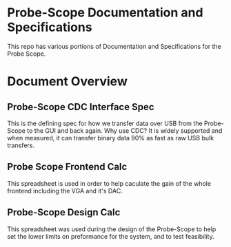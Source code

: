 # Probe-Scope Documentation and Specifications

This repo has various portions of Documentation and Specifications for the Probe Scope.

# Document Overview

## Probe-Scope CDC Interface Spec

This is the defining spec for how we transfer data over USB from the Probe-Scope to the GUI and back again. Why use CDC? It is widely supported and when measured, it can transfer binary data 90% as fast as raw USB bulk transfers.

## Probe Scope Frontend Calc

This spreadsheet is used in order to help caculate the gain of the whole frontend including the VGA and it's DAC.

## Probe-Scope Design Calc

This spreadsheet was used during the design of the Probe-Scope to help set the lower limits on preformance for the system, and to test feasibility.
